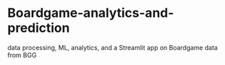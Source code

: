 # Boardgame-analytics-and-prediction
data processing, ML, analytics, and a Streamlit app on Boardgame data from BGG
